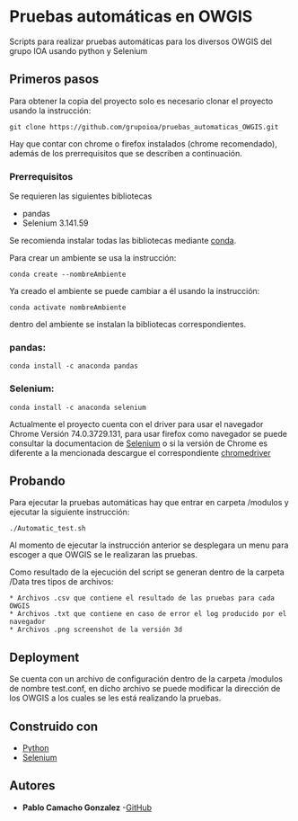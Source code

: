 # Pruebas automáticas en OWGIS
Scripts para realizar pruebas automáticas para los diversos OWGIS del grupo IOA usando python y Selenium

## Primeros pasos
Para obtener la copia del proyecto solo es necesario clonar el proyecto usando la instrucción:

`git clone https://github.com/grupoioa/pruebas_automaticas_OWGIS.git`

Hay que contar con chrome o firefox instalados (chrome recomendado), además de los prerrequisitos que se describen a continuación.

### Prerrequisitos

Se requieren las siguientes bibliotecas
* pandas
* Selenium 3.141.59

Se recomienda instalar todas las bibliotecas mediante [conda](https://conda.io).

Para crear un ambiente se usa la instrucción:

`conda create --nombreAmbiente`

Ya creado el ambiente se puede cambiar a él usando la instrucción:

`conda activate nombreAmbiente`

dentro del ambiente se instalan la bibliotecas correspondientes.

### pandas:
`conda install -c anaconda pandas`

### Selenium:
`conda install -c anaconda selenium`

Actualmente el proyecto cuenta con el driver para usar el navegador Chrome Versión 74.0.3729.131, para usar firefox como navegador se puede consultar la documentacion de [Selenium](https://www.seleniumhq.org/docs/03_webdriver.jsp) o si la versión de Chrome es diferente a la mencionada descargue el correspondiente [chromedriver](https://sites.google.com/a/chromium.org/chromedriver/)

## Probando

Para ejecutar la pruebas automáticas hay que entrar en carpeta /modulos y ejecutar la siguiente instrucción:

`./Automatic_test.sh`

Al momento de ejecutar la instrucción anterior se desplegara un menu para escoger a que OWGIS se le realizaran las pruebas.

Como resultado de la ejecución del script se generan dentro de la carpeta /Data tres tipos de archivos:

    * Archivos .csv que contiene el resultado de las pruebas para cada OWGIS
    * Archivos .txt que contiene en caso de error el log producido por el navegador
    * Archivos .png screenshot de la versión 3d

## Deployment

Se cuenta con un archivo de configuración dentro de la carpeta /modulos de nombre test.conf, en dicho archivo se puede modificar la dirección de los OWGIS a los cuales se les está realizando la pruebas.

## Construido con

* [Python](https://www.python.org/)
* [Selenium](https://www.seleniumhq.org/)

## Autores
* **Pablo Camacho Gonzalez** -[GitHub](https://github.com/Pablocg0)
